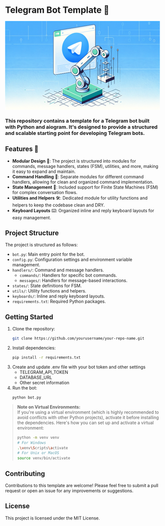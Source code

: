 # Telegram Bot Template 🤖

![Telegram Bot Scaffolding image](preview.webp)


### This repository contains a template for a Telegram bot built with Python and aiogram. It's designed to provide a structured and scalable starting point for developing Telegram bots.

## Features 🌟

- **Modular Design** 🔧: The project is structured into modules for commands, message handlers, states (FSM), utilities, and more, making it easy to expand and maintain.
- **Command Handling** 📜: Separate modules for different command handlers, allowing for clean and organized command implementation.
- **State Management** 🔄: Included support for Finite State Machines (FSM) for complex conversation flows.
- **Utilities and Helpers** 🛠️: Dedicated module for utility functions and helpers to keep the codebase clean and DRY.
- **Keyboard Layouts** ⌨️: Organized inline and reply keyboard layouts for easy management.

## Project Structure

The project is structured as follows:

- `bot.py`: Main entry point for the bot.
- `config.py`: Configuration settings and environment variable management.
- `handlers/`: Command and message handlers.
  - `commands/`: Handlers for specific bot commands.
  - `messages/`: Handlers for message-based interactions.
- `states/`: State definitions for FSM.
- `utils/`: Utility functions and helpers.
- `keyboards/`: Inline and reply keyboard layouts.
- `requirements.txt`: Required Python packages.

## Getting Started

1. Clone the repository:
   ```bash
   git clone https://github.com/yourusername/your-repo-name.git

2. Install dependencies:
    ```bash
    pip install -r requirements.txt
    ```
3. Create and update .env file with your bot token and other settings
    - TELEGRAM_API_TOKEN
    - DATABASE_URL
    - Other secret information
4. Run the bot:
    ```bash
    python bot.py
    ```

> **Note on Virtual Environments:**  
> If you're using a virtual environment (which is highly recommended to avoid conflicts with other Python projects), activate it before installing the dependencies. Here's how you can set up and activate a virtual environment:
> ```bash
> python -m venv venv
> # For Windows
> .\venv\Scripts\activate
> # For Unix or MacOS
> source venv/bin/activate
> ```


## Contributing
Contributions to this template are welcome! Please feel free to submit a pull request or open an issue for any improvements or suggestions.

## License
This project is licensed under the MIT License.

